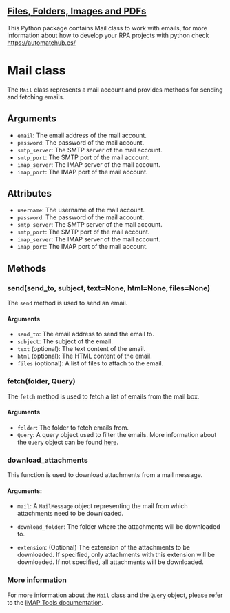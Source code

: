 ## [Files, Folders, Images and PDFs](files_and_folders)

This Python package contains Mail class to work with emails,
for more information about how to develop your RPA projects with python check https://automatehub.es/

# Mail class

The `Mail` class represents a mail account and provides methods for sending and fetching emails.

## Arguments

- `email`: The email address of the mail account.
- `password`: The password of the mail account.
- `smtp_server`: The SMTP server of the mail account.
- `smtp_port`: The SMTP port of the mail account.
- `imap_server`: The IMAP server of the mail account.
- `imap_port`: The IMAP port of the mail account.

## Attributes

- `username`: The username of the mail account.
- `password`: The password of the mail account.
- `smtp_server`: The SMTP server of the mail account.
- `smtp_port`: The SMTP port of the mail account.
- `imap_server`: The IMAP server of the mail account.
- `imap_port`: The IMAP port of the mail account.

## Methods

### send(send_to, subject, text=None, html=None, files=None)

The `send` method is used to send an email.

#### Arguments

- `send_to`: The email address to send the email to.
- `subject`: The subject of the email.
- `text` (optional): The text content of the email.
- `html` (optional): The HTML content of the email.
- `files` (optional): A list of files to attach to the email.

### fetch(folder, Query)

The `fetch` method is used to fetch a list of emails from the mail box.

#### Arguments

- `folder`: The folder to fetch emails from.
- `Query`: A query object used to filter the emails. More information about the `Query` object can be found [here](https://pypi.org/project/imap-tools/0.16.1/#id2).

### download_attachments

This function is used to download attachments from a mail message.

#### Arguments:

- `mail`: A `MailMessage` object representing the mail from which attachments need to be downloaded.

- `download_folder`: The folder where the attachments will be downloaded to.

- `extension`: (Optional) The extension of the attachments to be downloaded. If specified, only attachments with this extension will be downloaded. If not specified, all attachments will be downloaded.

### More information

For more information about the `Mail` class and the `Query` object, please refer to the [IMAP Tools documentation](https://pypi.org/project/imap-tools/0.16.1/#id2).

